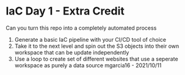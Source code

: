 # IaC Day 1 - Extra Credit

Can you turn this repo into a completely automated process

1. Generate a basic IaC pipeline with your CI/CD tool of choice
2. Take it to the next level and spin out the S3 objects into their own workspace that can be update independently
3. Use a loop to create set of different websites that use a seperate workspace as purely a data source
mgarcia16 - 2021/10/11
